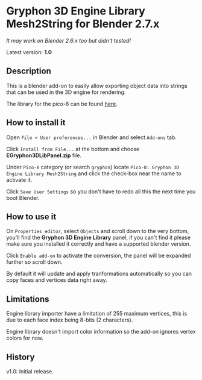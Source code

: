 # Gryphon 3D Engine Library Mesh2String for Blender 2.7.x #
*It may work on Blender 2.6.x too but didn't tested!*

Latest version: **1.0**

## Description ##

This is a blender add-on to easily allow exporting object data into strings that can be used in the 3D engine for rendering.

The library for the pico-8 can be found [here](http://www.lexaloffle.com/bbs/?tid=28077).

## How to install it ##

Open `File > User preferences...` in Blender and select `Add-ons` tab.

Click `Install from File...` at the bottom and choose **EGryphon3DLibPanel.zip** file.

Under `Pico-8` category (or search `gryphon`) locate `Pico-8: Gryphon 3D Engine Library Mesh2String` and click the check-box near the name to activate it.

Click `Save User Settings` so you don't have to redo all this the next time you boot Blender.

## How to use it ##

On `Properties editor`, select `Objects` and scroll down to the very bottom, you'll find the **Gryphon 3D Engine Library** panel, if you can't find it please make sure you installed it correctly and have a supported blender version.

Click `Enable add-on` to activate the conversion, the panel will be expanded further so scroll down.

By default it will update and apply tranformations automatically so you can copy faces and vertices data right away.

## Limitations ##

Engine library importer have a limitation of 255 maximum vertices, this is due to each face index being 8-bits (2 characters).

Engine library doesn't import color information so the add-on ignores vertex colors for now.

## History ##

v1.0: Initial release.
